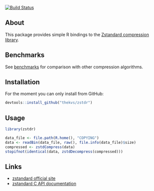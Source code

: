 
[![Build Status](https://travis-ci.org/thekvs/zstdr.svg?branch=master)](https://travis-ci.org/thekvs/zstdr)

About
-----

This package provides simple R bindings to the [Zstandard compression library](http://facebook.github.io/zstd/).

Benchmarks
----------

See [benchmarks](Benchmarks.md) for comparison with other compression algorithms.

Installation
------------

For the moment you can only install from GitHub:

``` r
devtools::install_github("thekvs/zstdr")
```

Usage
-----

``` r
library(zstdr)

data_file <- file.path(R.home(), "COPYING")
data <- readBin(data_file, raw(), file.info(data_file)$size)
compressed <- zstdCompress(data)
stopifnot(identical(data, zstdDecompress(compressed)))
```

Links
-----

-   [zstandard official site](http://facebook.github.io/zstd/)
-   [zstandard C API documentation](http://facebook.github.io/zstd/zstd_manual.html)
